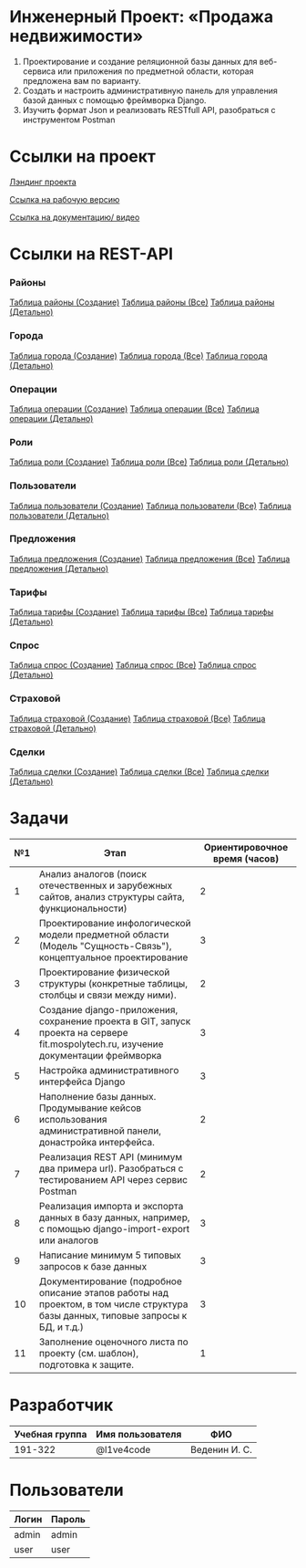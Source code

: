 # Инженерный Проект: «Продажа недвижимости»

1. Проектирование и создание реляционной базы данных для веб-сервиса или приложения по предметной области, которая предложена вам по варианту.
2. Создать и настроить административную панель для управления базой данных с помощью фреймворка Django.
3. Изучить формат Json и реализовать RESTfull API, разобраться с инструментом Postman

# Ссылки на проект

[Лэндинг проекта](http://landing.std-926.ist.mospolytech.ru)

[Ссылка на рабочую версию](ip-2021.std-926.ist.mospolytech.ru)

[Ссылка на документацию/ видео](https://drive.google.com/drive/folders/1BpbDnRJ9BwmLiVbUdePnTdIxlnX8WmKi?usp=sharing)

# Ссылки на REST-API

### Районы

[Таблица районы (Создание)](ip-2021.std-926.ist.mospolytech.ru/api/vl/data/rayoni/create/)
[Таблица районы (Все)](ip-2021.std-926.ist.mospolytech.ru/api/vl/data/rayoni/all/)
[Таблица районы (Детально)](ip-2021.std-926.ist.mospolytech.ru/api/vl/data/rayoni/detail/1/)

### Города

[Таблица города (Создание)](ip-2021.std-926.ist.mospolytech.ru/api/vl/data/gorod/create/)
[Таблица города (Все)](ip-2021.std-926.ist.mospolytech.ru/api/vl/data/gorod/all/)
[Таблица города (Детально)](ip-2021.std-926.ist.mospolytech.ru/api/vl/data/gorod/detail/1/)

### Операции

[Таблица операции (Создание)](ip-2021.std-926.ist.mospolytech.ru/api/vl/data/operahii/create/)
[Таблица операции (Все)](ip-2021.std-926.ist.mospolytech.ru/api/vl/data/operahii/all/)
[Таблица операции (Детально)](ip-2021.std-926.ist.mospolytech.ru/api/vl/data/operahii/detail/1/)

### Роли

[Таблица роли (Создание)](ip-2021.std-926.ist.mospolytech.ru/api/vl/data/role/create/)
[Таблица роли (Все)](ip-2021.std-926.ist.mospolytech.ru/api/vl/data/role/all/)
[Таблица роли (Детально)](ip-2021.std-926.ist.mospolytech.ru/api/vl/data/role/detail/1/)

### Пользователи

[Таблица пользователи (Создание)](ip-2021.std-926.ist.mospolytech.ru/api/vl/data/polzovateli/create/)
[Таблица пользователи (Все)](ip-2021.std-926.ist.mospolytech.ru/api/vl/data/polzovateli/all/)
[Таблица пользователи (Детально)](ip-2021.std-926.ist.mospolytech.ru/api/vl/data/polzovateli/detail/1/)

### Предложения

[Таблица предложения (Создание)](ip-2021.std-926.ist.mospolytech.ru/api/vl/data/predlozheniya/create/)
[Таблица предложения (Все)](ip-2021.std-926.ist.mospolytech.ru/api/vl/data/predlozheniya/all/)
[Таблица предложения (Детально)](ip-2021.std-926.ist.mospolytech.ru/api/vl/data/predlozheniya/detail/1/)

### Тарифы

[Таблица тарифы (Создание)](ip-2021.std-926.ist.mospolytech.ru/api/vl/data/tariphy/create/)
[Таблица тарифы (Все)](ip-2021.std-926.ist.mospolytech.ru/api/vl/data/tariphy/all/)
[Таблица тарифы (Детально)](ip-2021.std-926.ist.mospolytech.ru/api/vl/data/tariphy/detail/1/)

### Спрос

[Таблица спрос (Создание)](ip-2021.std-926.ist.mospolytech.ru/api/vl/data/spros/create/)
[Таблица спрос (Все)](ip-2021.std-926.ist.mospolytech.ru/api/vl/data/spros/all/)
[Таблица спрос (Детально)](ip-2021.std-926.ist.mospolytech.ru/api/vl/data/spros/detail/1/)

### Страховой

[Таблица страховой (Создание)](ip-2021.std-926.ist.mospolytech.ru/api/vl/data/straxovoi/create/)
[Таблица страховой (Все)](ip-2021.std-926.ist.mospolytech.ru/api/vl/data/straxovoi/all/)
[Таблица страховой (Детально)](ip-2021.std-926.ist.mospolytech.ru/api/vl/data/straxovoi/detail/1/)

### Сделки

[Таблица сделки (Создание)](ip-2021.std-926.ist.mospolytech.ru/api/vl/data/sdelki/create/)
[Таблица сделки (Все)](ip-2021.std-926.ist.mospolytech.ru/api/vl/data/sdelki/all/)
[Таблица сделки (Детально)](ip-2021.std-926.ist.mospolytech.ru/api/vl/data/sdelki/detail/1/)

# Задачи

| №1  | Этап                                                                                                                                 | Ориентировочное время (часов) |
| --- | ------------------------------------------------------------------------------------------------------------------------------------ | ----------------------------- |
| 1   | Анализ аналогов (поиск отечественных и зарубежных сайтов, анализ структуры сайта, функциональности)                                  | 2                             |
| 2   | Проектирование инфологической модели предметной области (Модель "Сущность-Связь"), концептуальное проектирование                     | 3                             |
| 3   | Проектирование физической структуры (конкретные таблицы, столбцы и связи между ними).                                                | 2                             |
| 4   | Создание django-приложения, сохранение проекта в GIT, запуск проекта на сервере fit.mospolytech.ru, изучение документации фреймворка | 3                             |
| 5   | Настройка административного интерфейса Django                                                                                        | 3                             |
| 6   | Наполнение базы данных. Продумывание кейсов использования административной панели, донастройка интерфейса.                           | 2                             |
| 7   | Реализация REST API (минимум два примера url). Разобраться с тестированием API через сервис Postman                                  | 2                             |
| 8   | Реализация импорта и экспорта данных в базу данных, например, с помощью django-import-export или аналогов                            | 3                             |
| 9   | Написание минимум 5 типовых запросов к базе данных                                                                                   | 3                             |
| 10  | Документирование (подробное описание этапов работы над проектом, в том числе структура базы данных, типовые запросы к БД, и т.д.)    | 3                             |
| 11  | Заполнение оценочного листа по проекту (см. шаблон), подготовка к защите.                                                            | 1                             |

# Разработчик

| Учебная группа | Имя пользователя | ФИО           |
| -------------- | ---------------- | ------------- |
| 191-322        | @l1ve4code       | Веденин И. С. |

# Пользователи

| Логин | Пароль |
| ----- | ------ |
| admin | admin  |
| user  | user   |
